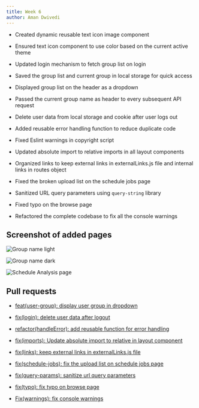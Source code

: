 ```yaml
---
title: Week 6
author: Aman Dwivedi
---
```

<!--
SPDX-License-Identifier: CC-BY-SA-4.0

SPDX-FileCopyrightText: 2021 Aman Dwivedi <aman.dwivedi5@gmail.com>
-->

- Created dynamic reusable text icon image component

- Ensured text icon component to use color based on the current active theme

- Updated login mechanism to fetch group list on login

- Saved the group list and current group in local storage for quick access

- Displayed group list on the header as a dropdown

- Passed the current group name as header to every subsequent API request

- Delete user data from local storage and cookie after user logs out

- Added reusable error handling function to reduce duplicate code

- Fixed Eslint warnings in copyright script

- Updated absolute import to relative imports in all layout components

- Organized links to keep external links in externalLinks.js file and internal links in routes object

- Fixed the broken upload list on the schedule jobs page 

- Sanitized URL query parameters using `query-string` library

- Fixed typo on the browse page

- Refactored the complete codebase to fix all the console warnings 

## Screenshot of added pages

![Group name light](/img/reactUI/pages/groupNameLight.png)

![Group name dark](/img/reactUI/pages/groupNameDark.png)

![Schedule Analysis page](/img/reactUI/pages/Jobs/ScheduleAnalysis.png)


## Pull requests

- [feat(user-group): display user group in dropdown](https://github.com/fossology/FOSSologyUI/pull/104)

- [fix(login): delete user data after logout](https://github.com/fossology/FOSSologyUI/pull/117)

- [refactor(handleError): add reusable function for error handling](https://github.com/fossology/FOSSologyUI/pull/122)

- [fix(imports): Update absolute import to relative in layout component](https://github.com/fossology/FOSSologyUI/pull/116)

- [fix(links): keep external links in externalLinks.js file](https://github.com/fossology/FOSSologyUI/pull/113)

- [fix(schedule-jobs): fix the upload list on schedule jobs page](https://github.com/fossology/FOSSologyUI/pull/112)

- [fix(query-params): sanitize url query parameters](https://github.com/fossology/FOSSologyUI/pull/107)

- [fix(typo): fix typo on browse page](https://github.com/fossology/FOSSologyUI/pull/95)

- [Fix(warnings): fix console warnings](https://github.com/fossology/FOSSologyUI/pull/103)
